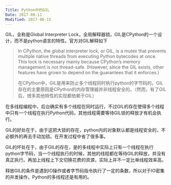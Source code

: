 ```yaml
---
Title: Python中的GIL
Date: 2017-08-11
Modified: 2017-08-15
---
```


GIL，全称是Global Interpreter Lock，全局解释器锁。GIL是CPython的一个设计，而不是python语言的特性。官方对GIL解释如下

> In CPython, the global interpreter lock, or GIL, is a mutex that prevents multiple native threads from executing Python bytecodes at once. This lock is necessary mainly because CPython’s memory management is not thread-safe. (However, since the GIL exists, other features have grown to depend on the guarantees that it enforces.)
>
> 在CPython中，GIL是用来防止多个线程同时执行python的字节码的，GIL存在的主要原因是CPython的内存管理器并非线程安全的。（然而，有了GIL后，很多其他特性的实现都依赖于GIL）

在多线程编程中，后台确实有多个线程在同时运行，不过GIL的存在使得多个线程中只有一个线程在执行Python代码，其他线程需要等待GIL锁的释放才有机会执行。

GIL的好处在于，由于这把大锁的存在，python内的对象默认都是线程安全的，不必额外的再去手动加锁。在开发过程中省了很多事。

GIL的坏处在于，由于GIL的存在，是的多线程中实际上只有一个线程在执行python字节码，当一个线程执行的时候，其他的线程都在等待GIL的释放，并没有真正执行。再加上线程上下文切换花费的资源，实际上并不一定比单线程效率高。

释放GIL的条件是遇到IO操作或者字节码指令执行了一定的条数，所以对于IO密集的并发操作，Python的多线程还是有用的。